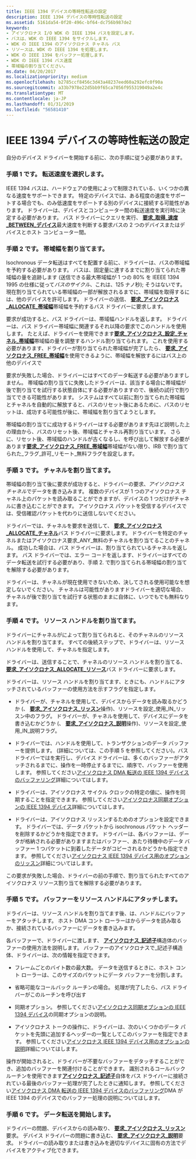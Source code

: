 ```yaml
---
title: IEEE 1394 デバイスの等時性転送の設定
description: IEEE 1394 デバイスの等時性転送の設定
ms.assetid: 5161da54-0f20-496c-bf64-dc756b987de2
keywords:
- アイソクロナス I/O WDK の IEEE 1394 バスを設定します。
- バスは、WDK の IEEE 1394 をサイクルします。
- WDK の IEEE 1394 のアイソクロナス チャネル バス
- リソースは、WDK の IEEE 1394 を処理します。
- WDK の IEEE 1394 をバッファー処理します。
- WDK の IEEE 1394 バス速度
- 帯域幅の割り当てください。
ms.date: 04/20/2017
ms.localizationpriority: medium
ms.openlocfilehash: b2785ccf8456c3d43a48237eed60a292efc0f90a
ms.sourcegitcommit: a33b7978e22d5bb9f65ca7056f955319049a2e4c
ms.translationtype: MT
ms.contentlocale: ja-JP
ms.lasthandoff: 01/31/2019
ms.locfileid: "56581410"
---
```

# <a name="setting-up-isochronous-transfer-for-ieee-1394-devices"></a>IEEE 1394 デバイスの等時性転送の設定


自分のデバイス ドライバーを開始する前に、次の手順に従う必要があります。

### <a href="" id="step-1---choose-the-transfer-speed-"></a>手順 1 です。 転送速度を選択します。

IEEE 1394 バスは、ハードウェアの使用によって制限されている、いくつかの異なる速度をサポートできます。 特定のデバイスでは、ある程度の速度をサポートする場合でも、のみ低速度をサポートする別のデバイスに接続する可能性があります。 ドライバーは、デバイスとコンピューター間の転送速度を実行時に決定する必要があります。 バス ドライバーにクエリを実行、 [**要求\_取得\_速度\_BETWEEN\_デバイス**](https://msdn.microsoft.com/library/windows/hardware/ff537645)最大速度を判断する要求バスの 2 つのデバイスまたはデバイスとホスト コンピューター間。

### <a href="" id="step-2---allocate-bandwidth-"></a>手順 2 です。 帯域幅を割り当てます。

Isochronous データ転送はすべてを配置する前に、ドライバーは、バスの帯域幅を予約する必要があります。 バスは、固定量に達するまでに割り当てられた帯域幅の量を追跡します (送信できる最大帯域幅が 1 つの 80% を IEEEE 1394 1995 の仕様に従って*バスのサイクル*、これは、125 ナノ秒); そうはないです。現在割り当てられている帯域幅の一部が解放されるまでに、帯域幅を取得するには、他のデバイスを許可します。 ドライバーの送信、 [**要求\_アイソクロナス\_ALLOCATE\_帯域幅**](https://msdn.microsoft.com/library/windows/hardware/ff537647)帯域幅を予約するバス ドライバーに要求します。

要求が成功すると、バス ドライバーは、帯域幅ハンドルを返します。 ドライバーは、バス ドライバー帯域幅に関連するそれ以降の要求でこのハンドルを使用します。 たとえば、ドライバーを使用できます[**要求\_アイソクロナス\_設定\_チャネル\_帯域幅**](https://msdn.microsoft.com/library/windows/hardware/ff537658)帯域幅の量を調整するハンドル割り当てられます。 これを使用する必要があります、ドライバーが割り当てられた帯域幅が完了したら、 [**要求\_アイソクロナス\_FREE\_帯域幅**](https://msdn.microsoft.com/library/windows/hardware/ff537652)を使用できるように、帯域幅を解放するにはバス上の他のデバイスで

要求が失敗した場合、ドライバーにはすべてのデータ転送する必要がありますしません。 帯域幅の割り当てに失敗したドライバーは、該当する場合に帯域幅が後で割り当てを試行する状態自体にする必要がありますので、後続の試行で割り当てできる可能性があります。 システムはすべて以前に割り当てられた帯域幅とチャネルを自動的に解放すると、バスのリセット後にあるために、バスのリセットは、成功する可能性が後に、帯域幅を割り当てようとします。

帯域幅の割り当てに成功するドライバーはする必要があります先ほど説明した上の理由から、バスのリセット後、帯域幅とチャネル再割り当ています。 さらに、リセット後、帯域幅のハンドルが古くなるし、を呼び出して解放する必要があります[**要求\_アイソクロナス\_FREE\_帯域幅**](https://msdn.microsoft.com/library/windows/hardware/ff537652)帯域幅がない限り、IRB で割り当てられた\_フラグ\_許可\_リモート\_無料フラグを設定します。

### <a href="" id="step-3---allocate-a-channel-"></a>手順 3 です。 チャネルを割り当てます。

帯域幅の割り当て後に要求が成功すると、ドライバーの要求、*アイソクロナス チャネル*でデータを書き込みます。 複数のデバイスが 1 つのアイソクロナス チャネル上のパケットを読み取ることができますが、デバイスの 1 つだけがチャネルに書き込むことができます。 アイソクロナス パケットを受信するデバイスでは、受信確認パケットを代わりに送信しないでください。

ドライバーでは、チャネルを要求を送信して、 [**要求\_アイソクロナス\_ALLOCATE\_チャネル**](https://msdn.microsoft.com/library/windows/hardware/ff537648)バス ドライバーに要求します。 ドライバーを特定のチャネルまたはアイソクロナス要求\_ANY\_無料のチャネルを割り当てることのチャネル。 成功した場合は、バス ドライバーは、割り当てられているチャネルを返します。 バス ドライバーでは、エラー コードを返します、ドライバーはすべてのデータ転送を試行する必要があり、手順 2. で割り当てられる帯域幅の割り当てを解除する必要があります。

ドライバーは、チャネルが現在使用できないため、決してされる使用可能なを想定しないでください。 チャネルは可能性がありますドライバーを適切な場合、チャネルが後で割り当てを試行する状態のままに自体に、いつでもでも無料なります。

### <a href="" id="step-4---allocate-a-resource-handle-"></a>手順 4 です。 リソース ハンドルを割り当てます。

ドライバーにチャネルがによって割り当てられると、そのチャネルのリソース ハンドルを割り当てます。 すべての後続ステップで、ドライバーは、リソース ハンドルを使用して、チャネルを指定します。

ドライバーは、送信することで、チャネルのリソース ハンドルを割り当てる、 [**要求\_アイソクロナス\_ALLOCATE\_リソース**](https://msdn.microsoft.com/library/windows/hardware/ff537649)バス ドライバーに要求します。

ドライバーは、リソース ハンドルを割り当てます、ときにも、ハンドルにアタッチされているバッファーの使用方法を示すフラグを指定します。

-   ドライバーが、チャネルを使用して、デバイスからデータを読み取るかどうか (、 [**要求\_アイソクロナス\_リッスン**](https://msdn.microsoft.com/library/windows/hardware/ff537655)操作)、リソースを設定\_使用\_IN\_リッスン中のフラグ。 ドライバーが、チャネルを使用して、デバイスにデータを書き込むかどうか (、 [**要求\_アイソクロナス\_説明**](https://msdn.microsoft.com/library/windows/hardware/ff537660)操作)、リソースを設定\_使用\_IN\_説明フラグ。

-   ドライバーでは、ハンドルを使用して、トランザクションのデータ バッファーを提供します。 (詳細については、この手順 5 を参照してください)。バス ドライバーではを実行し、デバイス ドライバーは、多くのバッファーがアタッチされるまでに、操作を一時停止するまでに、順序で、バッファーを使用します。 参照してください[アイソクロナス DMA 転送の IEEE 1394 デバイスのバッファリング](https://msdn.microsoft.com/library/windows/hardware/ff537014)詳細についてはします。

-   ドライバーは、アイソクロナス サイクル クロックの特定の値に、操作を同期することを指定できます。 参照してください[アイソクロナス同期オプションの IEEE 1394 デバイス](https://msdn.microsoft.com/library/windows/hardware/ff537379)詳細についてはします。

-   ドライバーは、アイソクロナス リッスンするためのオプションを設定できます。 ドライバーでは、データ パケットから isochronous パケット ヘッダーを削除するかどうかを指定できます。 ドライバーは、各バッファーは、データが格納される必要がありますまたはバッファー、あたり待機中のデータ バッファー 1 つパケットに到着したデータがコピーされるかどうかも指定できます。 参照してください[アイソクロナス IEEE 1394 デバイス用のオプションのリッスン](https://msdn.microsoft.com/library/windows/hardware/ff537377)詳細についてはします。

この要求が失敗した場合、ドライバーの前の手順で、割り当てられたすべてのアイソクロナス リソース割り当てを解除する必要があります。

### <a href="" id="step-5---attach-buffers-to-the-resource-handle-"></a>手順 5 です。 バッファーをリソース ハンドルにアタッチします。

ドライバーは、リソース ハンドルを割り当てます後、は、ハンドルにバッファーをアタッチします。 ホスト DMA コント ローラーはからデータを読み取るか、接続されているバッファーにデータを書き込みます。

各バッファーで、ドライバーに渡します、 [**アイソクロナス\_記述子**](https://msdn.microsoft.com/library/windows/hardware/ff537401)構造体のバッファーの使用方法を説明します。 バッファーのアイソクロナスで\_記述子構造体、ドライバーは、次の情報を指定できます。

-   フレームごとのバイト数の最大数。 データを送信するときに、ホスト コント ローラーは、このサイズのパケットにデータ バッファーを分割します。

-   省略可能なコールバック ルーチンの場合。 処理が完了したら、バス ドライバーがこのルーチンを呼び出す

-   同期オプション。 参照してください[アイソクロナス同期オプションの IEEE 1394 デバイス](https://msdn.microsoft.com/library/windows/hardware/ff537379)の同期オプションの説明。

-   アイソクロナス トークの操作に、ドライバーは、次のいくつかのデータ パケットを先頭に追加するヘッダーの一覧としてこのバッファーを指定できます。 参照してください[アイソクロナス IEEE 1394 デバイス用のオプションの説明](https://msdn.microsoft.com/library/windows/hardware/ff537380)詳細についてはします。

操作が開始されると、ドライバーが不要なバッファーをデタッチすることができ、追加のバッファーを関連付けることができます。 識別されるコールバック ルーチンを使用できます[**アイソクロナス\_記述子**](https://msdn.microsoft.com/library/windows/hardware/ff537401)自体をバス ドライバーに接続されている最後のバッファー処理が完了したときに通知します。 参照してください[アイソクロナス DMA 転送の IEEE 1394 デバイスのバッファリング](https://msdn.microsoft.com/library/windows/hardware/ff537014)DMA が IEEE 1394 のデバイスでのバッファー処理の説明についてはします。

### <a href="" id="step-6---begin-the-data-transfer"></a>手順 6 です。 データ転送を開始します。

ドライバーの問題、デバイスからの読み取り、 [**要求\_アイソクロナス\_リッスン**](https://msdn.microsoft.com/library/windows/hardware/ff537655)要求。 デバイス ドライバーの問題に書き込む、 [**要求\_アイソクロナス\_説明**](https://msdn.microsoft.com/library/windows/hardware/ff537660)要求。 ドライバーの読み取りまたは書き込みを適切なデバイスに固有の方法でデバイスをアクティブ化できます。

 

 




